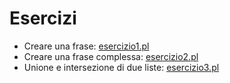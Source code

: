 # Esercizi

* Creare una frase: [esercizio1.pl](esercizio1.pl)
* Creare una frase complessa: [esercizio2.pl](esercizio2.pl)
* Unione e intersezione di due liste: [esercizio3.pl](esercizio3.pl)
